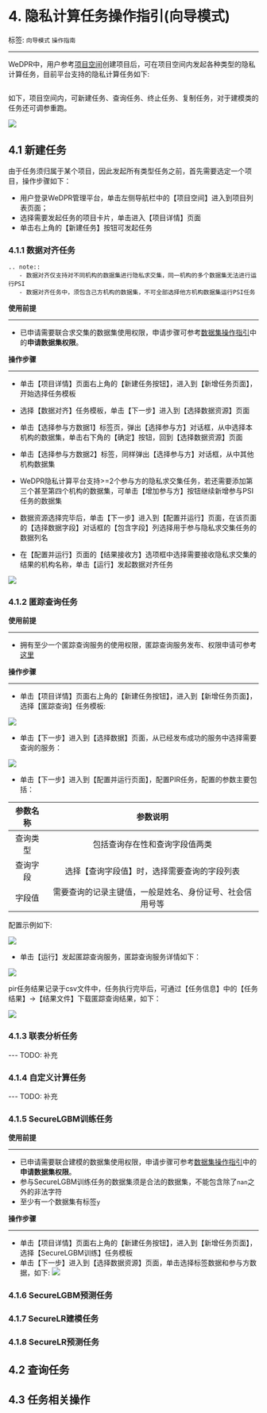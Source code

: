 # 4. 隐私计算任务操作指引(向导模式)

标签: ``向导模式`` ``操作指南``

----

WeDPR中，用户参考[项目空间](./project_op.md)创建项目后，可在项目空间内发起各种类型的隐私计算任务，目前平台支持的隐私计算任务如下:

<img src="../../images/manual/tasks/tasks.png" alt=""/>

如下，项目空间内，可新建任务、查询任务、终止任务、复制任务，对于建模类的任务还可调参重跑。

![](../../images/manual/tasks/job.png)


## 4.1 新建任务

由于任务须归属于某个项目，因此发起所有类型任务之前，首先需要选定一个项目，操作步骤如下：

- 用户登录WeDPR管理平台，单击左侧导航栏中的【项目空间】进入到项目列表页面；
- 选择需要发起任务的项目卡片，单击进入【项目详情】页面
- 单击右上角的【新建任务】按钮可发起任务



### 4.1.1 数据对齐任务

```eval_rst
.. note::
   - 数据对齐仅支持对不同机构的数据集进行隐私求交集，同一机构的多个数据集无法进行运行PSI
   - 数据对齐任务中，须包含己方机构的数据集，不可全部选择他方机构数据集运行PSI任务
```

**使用前提**
****
- 已申请需要联合求交集的数据集使用权限，申请步骤可参考[数据集操作指引](dataset_op.md)中的**申请数据集权限**。

**操作步骤**
****
- 单击【项目详情】页面右上角的【新建任务按钮】，进入到【新增任务页面】，开始选择任务模板

- 选择【数据对齐】任务模板，单击【下一步】进入到【选择数据资源】页面

- 单击【选择参与方数据1】标签页，弹出【选择参与方】对话框，从中选择本机构的数据集，单击右下角的【确定】按钮，回到【选择数据资源】页面

- 单击【选择参与方数据2】标签，同样弹出【选择参与方】对话框，从中其他机构数据集

- WeDPR隐私计算平台支持>=2个参与方的隐私求交集任务，若还需要添加第三个甚至第四个机构的数据集，可单击【增加参与方】按钮继续新增参与PSI任务的数据集

- 数据资源选择完毕后，单击【下一步】进入到【配置并运行】页面，在该页面的【选择数据字段】对话框的【包含字段】列选择用于参与隐私求交集任务的数据列名

- 在【配置并运行】页面的【结果接收方】选项框中选择需要接收隐私求交集的结果的机构名称，单击【运行】发起数据对齐任务

![](../../images/manual/tasks/psi.png)


### 4.1.2 匿踪查询任务

**使用前提**
****
- 拥有至少一个匿踪查询服务的使用权限，匿踪查询服务发布、权限申请可参考[这里](./service_publish_op.md)


**操作步骤**
****
- 单击【项目详情】页面右上角的【新建任务按钮】，进入到【新增任务页面】，选择【匿踪查询】任务模板:

![](../../images/manual/tasks/pir/pir_template.png)

- 单击【下一步】进入到【选择数据】页面，从已经发布成功的服务中选择需要查询的服务：

![](../../images/manual/tasks/pir/pir_select_service.png)

- 单击【下一步】进入到【配置并运行页面】，配置PIR任务，配置的参数主要包括：

| **参数名称** |           **参数说明**           |
|:--------:|:----------------------------:|
|   查询类型   |       包括查询存在性和查询字段值两类        |
|   查询字段   |    选择【查询字段值】时，选择需要查询的字段列表    |
|   字段值    | 需要查询的记录主键值，一般是姓名、身份证号、社会信用号等 |

配置示例如下:

![](../../images/manual/tasks/pir/pir_config.png)

- 单击【运行】发起匿踪查询服务，匿踪查询服务详情如下：

![](../../images/manual/tasks/pir/pir_job.png)

pir任务结果记录于csv文件中，任务执行完毕后，可通过【任务信息】中的【任务结果】->【结果文件】下载匿踪查询结果，如下：

![](../../images/manual/tasks/pir/pir_result.png)

### 4.1.3 联表分析任务
--- TODO: 补充
### 4.1.4 自定义计算任务
--- TODO: 补充

### 4.1.5 SecureLGBM训练任务

**使用前提**
****
- 已申请需要联合建模的数据集使用权限，申请步骤可参考[数据集操作指引](dataset_op.md)中的**申请数据集权限**。
- 参与SecureLGBM训练任务的数据集须是合法的数据集，不能包含除了`nan`之外的非法字符
- 至少有一个数据集有标签`y`


**操作步骤**
****
- 单击【项目详情】页面右上角的【新建任务按钮】，进入到【新增任务页面】，选择【SecureLGBM训练】任务模板
- 单击【下一步】进入到【选择数据资源】页面，单击选择标签数据和参与方数据，如下:
![](../../images/manual/tasks/xgb/xgb_train_select_data.png)




### 4.1.6 SecureLGBM预测任务

### 4.1.7 SecureLR建模任务


### 4.1.8 SecureLR预测任务

## 4.2 查询任务

## 4.3 任务相关操作
